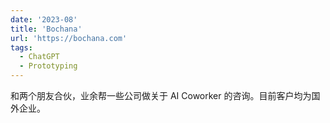 ```yaml
---
date: '2023-08'
title: 'Bochana'
url: 'https://bochana.com'
tags:
  - ChatGPT
  - Prototyping
---
```


和两个朋友合伙，业余帮一些公司做关于 AI Coworker 的咨询。目前客户均为国外企业。
